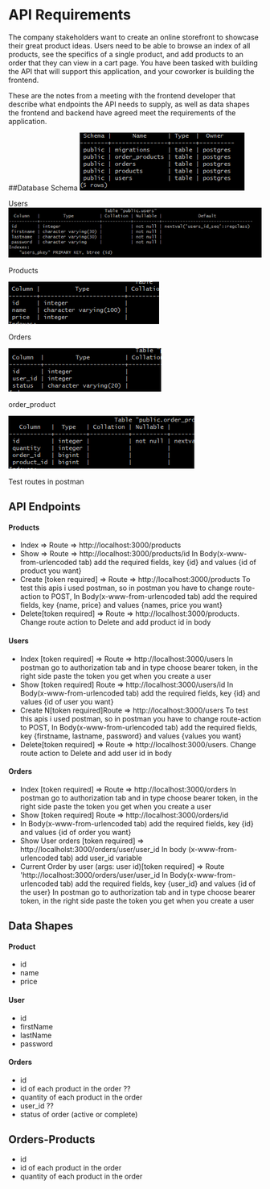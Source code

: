 # API Requirements
The company stakeholders want to create an online storefront to showcase their great product ideas. Users need to be able to browse an index of all products, see the specifics of a single product, and add products to an order that they can view in a cart page. You have been tasked with building the API that will support this application, and your coworker is building the frontend.

These are the notes from a meeting with the frontend developer that describe what endpoints the API needs to supply, as well as data shapes the frontend and backend have agreed meet the requirements of the application. 

##Database Schema
![img.png](img.png)

Users
![img_1.png](img_1.png)

Products

![img_2.png](img_2.png)

Orders

![img_3.png](img_3.png)

order_product

![img_4.png](img_4.png)


Test routes in postman
## API Endpoints
#### Products
- Index => Route => http://localhost:3000/products
- Show => Route => http://localhost:3000/products/id
In Body(x-www-from-urlencoded tab)
add the required fields, key {id} and values {id of product you want}
- Create [token required] => Route => http://localhost:3000/products
To test this apis i used postman, so in postman you have to change route-action to POST, In Body(x-www-from-urlencoded tab)
add the required fields, key {name, price} and values {names, price you want}
- Delete[token required] => Route => http://localhost:3000/products. Change route action to Delete and add product id in body 


#### Users
- Index [token required] => Route => http://localhost:3000/users
In postman go to authorization tab and in type choose bearer token, in the right side paste the token you get when you create a user
- Show [token required] Route => http://localhost:3000/users/id
In Body(x-www-from-urlencoded tab)
add the required fields, key {id} and values {id of user you want}
- Create N[token required]Route => http://localhost:3000/users
To test this apis i used postman, so in postman you have to change route-action to POST, In Body(x-www-from-urlencoded tab)
add the required fields, key {firstname, lastname, password} and values {values you want}
- Delete[token required] => Route => http://localhost:3000/users. Change route action to Delete and add user id in body


#### Orders
- Index [token required] => Route => http://localhost:3000/orders
  In postman go to authorization tab and in type choose bearer token, in the right side paste the token you get when you create a user
- Show [token required] Route => http://localhost:3000/orders/id
- In Body(x-www-from-urlencoded tab)
  add the required fields, key {id} and values {id of order you want}
- Show User orders [token required]  => http://localholst:3000/orders/user/user_id
    In body (x-www-from-urlencoded tab) add user_id variable
- Current Order by user (args: user id)[token required] => Route 'http://localhost:3000/orders/user/user_id
In Body(x-www-from-urlencoded tab)
add the required fields, key {user_id} and values {id of the user}
In postman go to authorization tab and in type choose bearer token, in the right side paste the token you get when you create a user

## Data Shapes
#### Product
-  id
- name
- price


#### User
- id
- firstName
- lastName
- password

#### Orders
- id
- id of each product in the order ??
- quantity of each product in the order
- user_id ??
- status of order (active or complete)

## Orders-Products
- id
- id of each product in the order
- quantity of each product in the order
